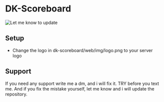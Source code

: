 # DK-Scoreboard

<img src="https://media.discordapp.net/attachments/1224457068627623936/1260529891829350461/image.png?ex=668fa771&is=668e55f1&hm=690753bba4dbd661d0bdeb23fb90054729e33a160ebff2bd3be5993ecdce40f3&=&format=webp" alt="Let me know to update">

## Setup
- Change the logo in dk-scoreboard/web/img/logo.png to your server logo

## Support
If you need any support write me a dm, and i will fix it. TRY before you text me. And if you fix the mistake yourself, let me know and i will update the repository.
